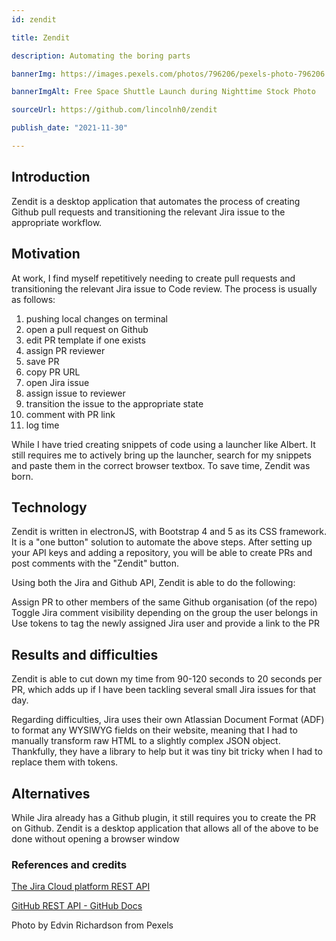 ```yaml
---
id: zendit

title: Zendit

description: Automating the boring parts

bannerImg: https://images.pexels.com/photos/796206/pexels-photo-796206.jpeg?w=1080

bannerImgAlt: Free Space Shuttle Launch during Nighttime Stock Photo

sourceUrl: https://github.com/lincolnh0/zendit

publish_date: "2021-11-30"

---
```


## Introduction
Zendit is a desktop application that automates the process of creating Github pull requests and transitioning the relevant Jira issue to the appropriate workflow.

## Motivation
At work, I find myself repetitively needing to create pull requests and transitioning the relevant Jira issue to Code review. The process is usually as follows:

1. pushing local changes on terminal
2. open a pull request on Github
3. edit PR template if one exists
4. assign PR reviewer
5. save PR
6. copy PR URL
7. open Jira issue
8. assign issue to reviewer
9. transition the issue to the appropriate state
10. comment with PR link
11. log time

While I have tried creating snippets of code using a launcher like Albert. It still requires me to actively bring up the launcher, search for my snippets and paste them in the correct browser textbox. To save time, Zendit was born.

## Technology
Zendit is written in electronJS, with Bootstrap 4 and 5 as its CSS framework. It is a "one button" solution to automate the above steps. After setting up your API keys and adding a repository, you will be able to create PRs and post comments with the "Zendit" button.

Using both the Jira and Github API, Zendit is able to do the following:

Assign PR to other members of the same Github organisation (of the repo)
Toggle Jira comment visibility depending on the group the user belongs in
Use tokens to tag the newly assigned Jira user and provide a link to the PR

## Results and difficulties
Zendit is able to cut down my time from 90-120 seconds to 20 seconds per PR, which adds up if I have been tackling several small Jira issues for that day.

Regarding difficulties, Jira uses their own Atlassian Document Format (ADF) to format any WYSIWYG fields on their website, meaning that I had to manually transform raw HTML to a slightly complex JSON object. Thankfully, they have a library to help but it was tiny bit tricky when I had to replace them with tokens.

## Alternatives
While Jira already has a Github plugin, it still requires you to create the PR on Github. Zendit is a desktop application that allows all of the above to be done without opening a browser window


### References and credits
[The Jira Cloud platform REST API](https://developer.atlassian.com/cloud/jira/platform/rest/v3/intro/)

[GitHub REST API - GitHub Docs](https://docs.github.com/en/rest)

Photo by Edvin Richardson from Pexels
